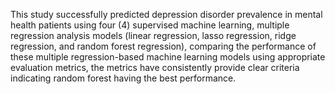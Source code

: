 This study successfully predicted depression disorder prevalence in mental health patients using four (4) supervised machine learning, multiple regression analysis models (linear regression, lasso regression, ridge regression, and random forest regression), comparing the performance of these multiple regression-based machine learning models using appropriate evaluation metrics, the metrics have consistently provide clear criteria indicating random forest having the best performance. 
